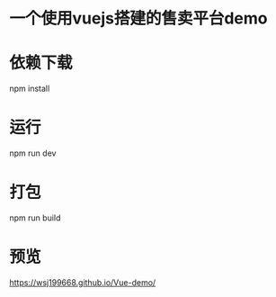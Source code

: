 

# 一个使用vuejs搭建的售卖平台demo



# 依赖下载
npm install

# 运行
npm run dev

# 打包
npm run build

# 预览
 https://wsj199668.github.io/Vue-demo/

